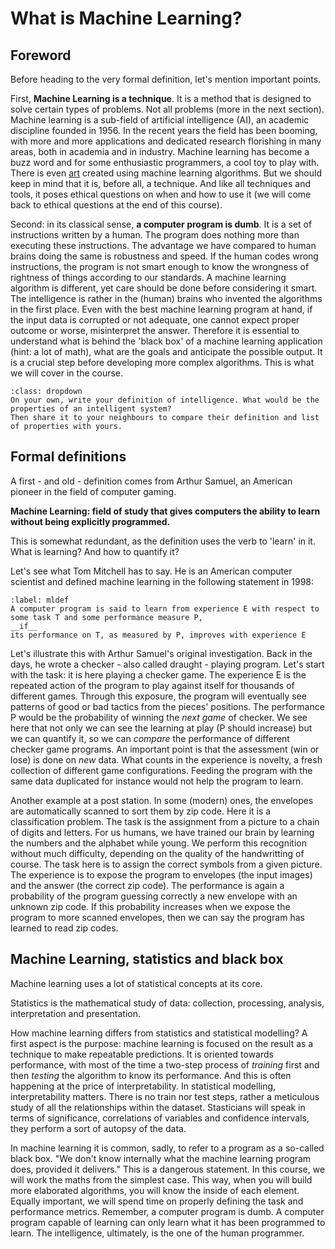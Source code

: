 # What is Machine Learning?

## Foreword
Before heading to the very formal definition, let's mention important points.

First, __Machine Learning is a technique__. It is a method that is designed to solve certain types of problems. Not all problems (more in the next section). 
Machine learning is a sub-field of artificial intelligence (AI), an academic discipline founded in 1956. In the recent years the field has been booming, with more and more applications and dedicated research florishing in many areas, both in academia and in industry. Machine learning has become a buzz word and for some enthusiastic programmers, a cool toy to play with. There is even [art](https://ml4a.net/) created using machine learning algorithms. But we should keep in mind that it is, before all, a technique. And like all techniques and tools, it poses ethical questions on when and how to use it (we will come back to ethical questions at the end of this course).

Second: in its classical sense, __a computer program is dumb__. It is a set of instructions written by a human. The program does nothing more than executing these instructions. The advantage we have compared to human brains doing the same is robustness and speed. If the human codes wrong instructions, the program is not smart enough to know the wrongness of rightness of things according to our standards. A machine learning algorithm is different, yet care should be done before considering it smart. The intelligence is rather in the (human) brains who invented the algorithms in the first place. Even with the best machine learning program at hand, if the input data is corrupted or not adequate, one cannot expect proper outcome or worse, misinterpret the answer. Therefore it is essential to understand what is behind the 'black box' of a machine learning application (hint: a lot of math), what are the goals and anticipate the possible output. It is a crucial step before developing more complex algorithms. This is what we will cover in the course.

```{admonition} Exercise
:class: dropdown
On your own, write your definition of intelligence. What would be the properties of an intelligent system?  
Then share it to your neighbours to compare their definition and list of properties with yours.
```

## Formal definitions

A first - and old - definition comes from Arthur Samuel, an American pioneer in the field of computer gaming.

__Machine Learning: field of study that gives computers the ability to learn without being explicitly programmed.__  

This is somewhat redundant, as the definition uses the verb to 'learn' in it. What is learning? And how to quantify it? 

Let's see what Tom Mitchell has to say. He is an American computer scientist and defined machine learning in the following statement in 1998:

````{prf:definition}
:label: mldef
A computer program is said to learn from experience E with respect to some task T and some performance measure P,  
__if__  
its performance on T, as measured by P, improves with experience E
````

Let's illustrate this with Arthur Samuel's original investigation. Back in the days, he wrote a checker - also called draught - playing program.
Let's start with the task: it is here playing a checker game.
The experience E is the repeated action of the program to play against itself for thousands of different games. Through this exposure, the program will eventually see patterns of good or bad tactics from the pieces' positions. The performance P would be the probability of winning the *next game* of checker.
We see here that not only we can see the learning at play (P should increase) but we can quantify it, so we can *compare* the performance of different checker game programs. An important point is that the assessment (win or lose) is done on *new* data. What counts in the experience is novelty, a fresh collection of different game configurations. Feeding the program with the same data duplicated for instance would not help the program to learn. 

Another example at a post station. In some (modern) ones, the envelopes are automatically scanned to sort them by zip code. Here it is a classification problem. The task is the assignment from a picture to a chain of digits and letters. For us humans, we have trained our brain by learning the numbers and the alphabet while young. We perform this recognition without much difficulty, depending on the quality of the handwritting of course. The task here is to assign the correct symbols from a given picture. The experience is to expose the program to envelopes (the input images) and the answer (the correct zip code). The performance is again a probability of the program guessing correctly a new envelope with an unknown zip code. If this probability increases when we expose the program to more scanned envelopes, then we can say the program has learned to read zip codes.

## Machine Learning, statistics and black box
Machine learning uses a lot of statistical concepts at its core.

Statistics is the mathematical study of data: collection, processing, analysis, interpretation and presentation.

How machine learning differs from statistics and statistical modelling? A first aspect is the purpose: machine learning is focused on the result as a technique to make repeatable predictions. It is oriented towards performance, with most of the time a two-step process of _training_ first and then _testing_ the algorithm to know its performance. And this is often happening at the price of interpretability. In statistical modelling, interpretability matters. There is no train nor test steps, rather a meticulous study of all the relationships within the dataset. Stasticians will speak in terms of significance, correlations of variables and confidence intervals, they perform a sort of autopsy of the data. 

In machine learning it is common, sadly, to refer to a program as a so-called black box. "We don't know internally what the machine learning program does, provided it delivers."
This is a dangerous statement. In this course, we will work the maths from the simplest case. This way, when you will build more elaborated algorithms, you will know the inside of each element. Equally important, we will spend time on properly defining the task and performance metrics. Remember, a computer program is dumb. A computer program capable of learning can only learn what it has been programmed to learn. The intelligence, ultimately, is the one of the human programmer.



